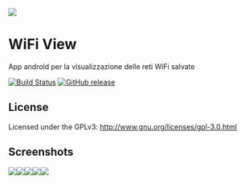 ![](https://s26.postimg.org/7zsfnkozd/icon.png)

# WiFi View
App android per la visualizzazione delle reti WiFi salvate

[![Build Status][travis-image]][travis-url] [![GitHub release][version-image]][version-url]

## License
Licensed under the GPLv3: http://www.gnu.org/licenses/gpl-3.0.html

## Screenshots
![](https://s26.postimg.org/c53c9hmrd/File1.png)![](https://s26.postimg.org/l1e4dfddl/File2.png)![](https://s26.postimg.org/jnmhi4e49/File3.png)![](https://s26.postimg.org/9xz3lkhh5/File4.png)![](https://s26.postimg.org/mqn7lht2x/File5.png)

<!-- Markdown link & img dfn's -->
[travis-image]: https://travis-ci.org/Fast0n/WifiView.svg?branch=master
[travis-url]: https://travis-ci.org/Fast0n/WifiView

[version-image]: https://img.shields.io/github/release/fast0n/WifiView.svg?style=flat-square
[version-url]: https://github.com/fast0n/WifiView/releases/latest
